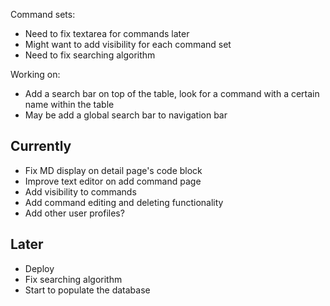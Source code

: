 Command sets:
* Need to fix textarea for commands later
* Might want to add visibility for each command set
* Need to fix searching algorithm

Working on:

- Add a search bar on top of the table, look for a command with a certain name within the table
- May be add a global search bar to navigation bar

## Currently
- Fix MD display on detail page's code block
- Improve text editor on add command page
- Add visibility to commands
- Add command editing and deleting functionality
- Add other user profiles?

## Later
- Deploy
- Fix searching algorithm
- Start to populate the database